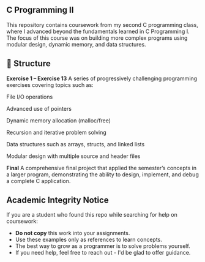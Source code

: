 ## C Programming II

This repository contains coursework from my second C programming class, where I advanced beyond the fundamentals learned in C Programming I. The focus of this course was on building more complex programs using modular design, dynamic memory, and data structures.


## 📂 Structure

**Exercise 1 – Exercise 13**
A series of progressively challenging programming exercises covering topics such as:

File I/O operations

Advanced use of pointers

Dynamic memory allocation (malloc/free)

Recursion and iterative problem solving

Data structures such as arrays, structs, and linked lists

Modular design with multiple source and header files

**Final**
A comprehensive final project that applied the semester’s concepts in a larger program, demonstrating the ability to design, implement, and debug a complete C application.


## Academic Integrity Notice
If you are a student who found this repo while searching for help on coursework:
- **Do not copy** this work into your assignments. 
- Use these examples only as references to learn concepts.
- The best way to grow as a programmer is to solve problems yourself.
- If you need help, feel free to reach out - I'd be glad to offer guidance.